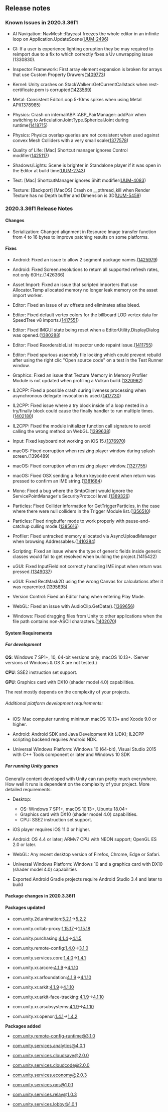 ## Release notes

### Known Issues in 2020.3.36f1

-   AI Navigation: NavMesh::Raycast freezes the whole editor in an infinite loop on Application.UpdateScene([UUM-2496](https://issuetracker.unity3d.com/issues/navmesh-raycast-freezes-the-whole-editor-in-an-infinite-loop-on-application-dot-updatescene))

-   GI: If a user is experience lighting coruption they be may required to reimport due to a fix to which correctly fixes a Uv unwrapping issue (1330830).

-   Inspector Framework: First array element expansion is broken for arrays that use Custom Property Drawers([1409773](https://issuetracker.unity3d.com/issues/first-array-element-expansion-is-broken-for-arrays-that-use-custom-property-drawers))

-   Kernel: Unity crashes on StackWalker::GetCurrentCallstack when rest-certificate.pem is corrupted([1423569](https://issuetracker.unity3d.com/issues/unity-crashes-on-stackwalker-getcurrentcallstack-when-rest-certificate-dot-pem-is-corrupted))

-   Metal: Consistent EditorLoop 5-10ms spikes when using Metal API([1378985](https://issuetracker.unity3d.com/issues/consistent-gfx-dot-waitforpresentongfxthread-5-10ms-spikes-when-using-metal-api))

-   Physics: Crash on internalABP::ABP_PairManager::addPair when switching to ArticulationJointType.SphericalJoint during runtime([1418715](https://issuetracker.unity3d.com/issues/crash-on-internalabp-abp-pairmanager-addpair-when-switching-to-articulationjointtype-dot-sphericaljoint-during-runtime))

-   Physics: Physics overlap queries are not consistent when used against convex Mesh Colliders with a very small scale([1377578](https://issuetracker.unity3d.com/issues/physics-dot-computepenetration-does-not-detect-overlap-consistently-when-using-convex-mesh-colliders))

-   Quality of Life: \[Mac\] Shortcut manager ignores Control modifier([1425117](https://issuetracker.unity3d.com/issues/mac-shortcut-manager-ignores-control-modifier))

-   Shadows/Lights: Scene is brighter in Standalone player if it was open in the Editor at build time([UUM-2743](https://issuetracker.unity3d.com/issues/scene-is-brighter-in-standalone-player-if-it-was-open-in-the-editor-at-build-time-1))

-   Text: \[Mac\] ShortcutManager ignores Shift modifier([UUM-4083](https://issuetracker.unity3d.com/issues/mac-shortcutmanager-ignores-shift-modifier-1))

-   Texture: \[Backport\] \[MacOS\] Crash on \_\_pthread_kill when Render Texture has no Depth buffer and Dimension is 3D([UUM-5459](https://issuetracker.unity3d.com/issues/backport-macos-crash-on-pthread-kill-when-render-texture-has-no-depth-buffer-and-dimension-is-3d))

### 2020.3.36f1 Release Notes

#### Changes

-   Serialization: Changed alignment in Resource Image transfer function from 4 to 16 bytes to improve patching results on some platforms.

#### Fixes

-   Android: Fixed an issue to allow 2 segment package names.([1425979](https://issuetracker.unity3d.com/issues/android-the-build-fails-when-identification-package-name-has-two-segments-one-dot))

-   Android: Fixed Screen.resolutions to return all supported refresh rates, not only 60Hz.(1426366)

-   Asset Import: Fixed an issue that scripted importers that use Allocator.Temp allocated memory no longer leak memory on the asset import worker.

-   Editor: Fixed an issue of uv offsets and eliminates atlas bleed.

-   Editor: Fixed default vertex colors for the billboard LOD vertex data for SpeedTree v8 imports.([1417551](https://issuetracker.unity3d.com/issues/speedtree-speedtreeimporter-misses-assigning-a-proper-colour-to-billboard-vertices-resulting-in-them-being-multi-coloured))

-   Editor: Fixed IMGUI state being reset when a EditorUtility.DisplayDialog was opened.([1380288](https://issuetracker.unity3d.com/issues/windows-exception-after-calling-editorutility-dot-displaydialog-from-reorderablelist-item-propertydrawer))

-   Editor: Fixed ReorderableList Inspector undo repaint issue.([1411755](https://issuetracker.unity3d.com/issues/inspector-gets-garbled-after-assigning-0-to-materials-list-in-mesh-renderer-and-undoing-it))

-   Editor: Fixed spurious assembly file locking which could prevent rebuild after using the right clic \"Open source code\" on a test in the Test Runner window.

-   Graphics: Fixed an issue that Texture Memory in Memory Profiler Module is not updated when profiling a Vulkan build.([1320962](https://issuetracker.unity3d.com/issues/vulkan-texture-memory-in-memory-profiler-module-is-not-updated-when-profiling-a-vulkan-build))

-   IL2CPP: Fixed a possible crash during liveness processing when asynchronous delegate invocation is used.([1417730](https://issuetracker.unity3d.com/issues/crash-when-running-garbagecollectsharedassets))

-   IL2CPP: Fixed issue where a try block inside of a loop nested in a try/finally block could cause the finally handler to run multiple times.([1402180](https://issuetracker.unity3d.com/issues/objectdisposedexception-is-caught-when-an-unused-variable-is-declared-in-the-using-statement))

-   IL2CPP: Fixed the module initializer function call signature to avoid calling the wrong method on WebGL.([1399638](https://issuetracker.unity3d.com/issues/webgl-player-freezes-on-startup-when-calling-getmonomanagerptr))

-   Input: Fixed keyboard not working on iOS 15.([1376970](https://issuetracker.unity3d.com/issues/keyboard-input-is-not-working-when-using-an-external-keyboard-in-ios-15))

-   macOS: Fixed corruption when resizing player window during splash screen.(1396489)

-   macOS: Fixed corruption when resizing player window.([1327755](https://issuetracker.unity3d.com/issues/macos-resizing-build-window-causes-red-background-colour-to-appear))

-   macOS: Fixed OSX sending a Return keycode event when return was pressed to confirm an IME string.([1381684](https://issuetracker.unity3d.com/issues/tmp-input-field-submits-empty-string-when-a-correction-from-correction-window-is-selected))

-   Mono: Fixed a bug where the SmtpClient would ignore the ServicePointManager\'s SecurityProtocol level.([1389326](https://issuetracker.unity3d.com/issues/system-dot-net-dot-mail-dot-smtpexception-421-4-dot-7-66-tls-1-dot-0-and-1-dot-1-are-not-supported-error-is-throw-when-sending-an-email-with-smtpclient))

-   Particles: Fixed Collider information for GetTriggerParticles, in the case where there were null colliders in the Trigger Module list.([1356510](https://issuetracker.unity3d.com/issues/particlesystem-dot-colliderdata-dot-getcollider-returns-null-when-a-collider-is-hit-by-particle-system-particles))

-   Particles: Fixed ringbuffer mode to work properly with pause-and-catchup culling mode.([1385616](https://issuetracker.unity3d.com/issues/culling-resets-particle-system-when-using-ring-buffer-pause-until-replaced-and-culling-pause-and-catch-up))

-   Profiler: Fixed untracked memory allocated via AsyncUploadManager when browsing Addressables.([1410384](https://issuetracker.unity3d.com/issues/allocated-memory-block-with-no-root-area-cannot-be-tracked-when-loading-asset-bundles))

-   Scripting: Fixed an issue where the type of generic fields inside generic classes would fail to get resolved when building the project.(1415422)

-   uGUI: Fixed InputField not correctly handling IME input when return was pressed.([1349037](https://issuetracker.unity3d.com/issues/macos-input-field-clears-chinese-slash-japanese-slash-korean-input-when-pressing-enter))

-   uGUI: Fixed RectMask2D using the wrong Canvas for calculations after it was reparented.([1395695](https://issuetracker.unity3d.com/issues/rectmask2d-hides-all-content-when-parented-from-other-display-to-first-dislpay-in-the-game-view-window))

-   Version Control: Fixed an Editor hang when entering Play Mode.

-   WebGL: Fixed an issue with AudioClip.GetData().([1369656](https://issuetracker.unity3d.com/issues/webgl-console-errors-are-thrown-when-calling-audiosource-dot-clip-dot-getdata-in-webgl-build))

-   Windows: Fixed dragging files from Unity to other applications when the file path contains non-ASCII characters.([1402070](https://issuetracker.unity3d.com/issues/win11-file-not-found-is-thrown-in-a-code-editor-when-dragging-a-file-from-editor-that-has-a-non-unicode-symbol-in-the-path))

#### System Requirements

##### For development

**OS**: Windows 7 SP1+, 10, 64-bit versions only; macOS 10.13+. (Server versions of Windows & OS X are not tested.)

**CPU**: SSE2 instruction set support.

**GPU**: Graphics card with DX10 (shader model 4.0) capabilities.

The rest mostly depends on the complexity of your projects.

###### Additional platform development requirements:

-   iOS: Mac computer running minimum macOS 10.13+ and Xcode 9.0 or higher.

-   Android: Android SDK and Java Development Kit (JDK); IL2CPP scripting backend requires Android NDK.

-   Universal Windows Platform: Windows 10 (64-bit), Visual Studio 2015 with C++ Tools component or later and Windows 10 SDK

##### For running Unity games

Generally content developed with Unity can run pretty much everywhere. How well it runs is dependent on the complexity of your project. More detailed requirements:

-   Desktop:

    -   OS: Windows 7 SP1+, macOS 10.13+, Ubuntu 18.04+
    -   Graphics card with DX10 (shader model 4.0) capabilities.
    -   CPU: SSE2 instruction set support.

-   iOS player requires iOS 11.0 or higher.

-   Android: OS 4.4 or later; ARMv7 CPU with NEON support; OpenGL ES 2.0 or later.

-   WebGL: Any recent desktop version of Firefox, Chrome, Edge or Safari.

-   Universal Windows Platform: Windows 10 and a graphics card with DX10 (shader model 4.0) capabilities

-   Exported Android Gradle projects require Android Studio 3.4 and later to build

#### Package changes in 2020.3.36f1

#### Packages updated

-   com.unity.2d.animation:[5.2.1](https://docs.unity3d.com/Packages/com.unity.2d.animation@5.2//changelog/CHANGELOG.html)→[5.2.2](https://docs.unity3d.com/Packages/com.unity.2d.animation@5.2//changelog/CHANGELOG.html)

-   com.unity.collab-proxy:[1.15.17](https://docs.unity3d.com/Packages/com.unity.collab-proxy@1.15//changelog/CHANGELOG.html)→[1.15.18](https://docs.unity3d.com/Packages/com.unity.collab-proxy@1.15//changelog/CHANGELOG.html)

-   com.unity.purchasing:[4.1.4](https://docs.unity3d.com/Packages/com.unity.purchasing@4.1//changelog/CHANGELOG.html)→[4.1.5](https://docs.unity3d.com/Packages/com.unity.purchasing@4.1//changelog/CHANGELOG.html)

-   com.unity.remote-config:[1.4.0](https://docs.unity3d.com/Packages/com.unity.remote-config@1.4//changelog/CHANGELOG.html)→[3.1.0](https://docs.unity3d.com/Packages/com.unity.remote-config@3.1//changelog/CHANGELOG.html)

-   com.unity.services.core:[1.4.0](https://docs.unity3d.com/Packages/com.unity.services.core@1.4//changelog/CHANGELOG.html)→[1.4.1](https://docs.unity3d.com/Packages/com.unity.services.core@1.4//changelog/CHANGELOG.html)

-   com.unity.xr.arcore:[4.1.9](https://docs.unity3d.com/Packages/com.unity.xr.arcore@4.1//changelog/CHANGELOG.html)→[4.1.10](https://docs.unity3d.com/Packages/com.unity.xr.arcore@4.1//changelog/CHANGELOG.html)

-   com.unity.xr.arfoundation:[4.1.9](https://docs.unity3d.com/Packages/com.unity.xr.arfoundation@4.1//changelog/CHANGELOG.html)→[4.1.10](https://docs.unity3d.com/Packages/com.unity.xr.arfoundation@4.1//changelog/CHANGELOG.html)

-   com.unity.xr.arkit:[4.1.9](https://docs.unity3d.com/Packages/com.unity.xr.arkit@4.1//changelog/CHANGELOG.html)→[4.1.10](https://docs.unity3d.com/Packages/com.unity.xr.arkit@4.1//changelog/CHANGELOG.html)

-   com.unity.xr.arkit-face-tracking:[4.1.9](https://docs.unity3d.com/Packages/com.unity.xr.arkit-face-tracking@4.1//changelog/CHANGELOG.html)→[4.1.10](https://docs.unity3d.com/Packages/com.unity.xr.arkit-face-tracking@4.1//changelog/CHANGELOG.html)

-   com.unity.xr.arsubsystems:[4.1.9](https://docs.unity3d.com/Packages/com.unity.xr.arsubsystems@4.1//changelog/CHANGELOG.html)→[4.1.10](https://docs.unity3d.com/Packages/com.unity.xr.arsubsystems@4.1//changelog/CHANGELOG.html)

-   com.unity.xr.openxr:[1.4.1](https://docs.unity3d.com/Packages/com.unity.xr.openxr@1.4//changelog/CHANGELOG.html)→[1.4.2](https://docs.unity3d.com/Packages/com.unity.xr.openxr@1.4//changelog/CHANGELOG.html)

**Packages added**

-   [com.unity.remote-config-runtime@3.1.0](https://docs.unity3d.com/Packages/com.unity.remote-config-runtime@3.1//changelog/CHANGELOG.html)

-   [com.unity.services.analytics@4.0.1](https://docs.unity3d.com/Packages/com.unity.services.analytics@4.0//changelog/CHANGELOG.html)

-   [com.unity.services.cloudsave@2.0.0](https://docs.unity3d.com/Packages/com.unity.services.cloudsave@2.0//changelog/CHANGELOG.html)

-   [com.unity.services.cloudcode@2.0.0](https://docs.unity3d.com/Packages/com.unity.services.cloudcode@2.0//changelog/CHANGELOG.html)

-   [com.unity.services.economy@2.0.3](https://docs.unity3d.com/Packages/com.unity.services.economy@2.0//changelog/CHANGELOG.html)

-   [com.unity.services.qos@1.0.1](https://docs.unity3d.com/Packages/com.unity.services.qos@1.0//changelog/CHANGELOG.html)

-   [com.unity.services.relay@1.0.3](https://docs.unity3d.com/Packages/com.unity.services.relay@1.0//changelog/CHANGELOG.html)

-   [com.unity.services.lobby@1.0.1](https://docs.unity3d.com/Packages/com.unity.services.lobby@1.0//changelog/CHANGELOG.html)
